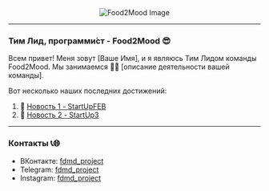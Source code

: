 <div align="center">
  <img src="https://github.com/niosandd/Food2Mood/assets/109283415/cfaa8c4d-fe3c-4e3a-9420-5b45b86dbc84" alt="Food2Mood Image">
</div>

---

### Тим Лид, программи́ст - Food2Mood 😎

Всем привет! Меня зовут [Ваше Имя], и я являюсь Тим Лидом команды Food2Mood. Мы занимаемся 🌮🍔 [описание деятельности вашей команды].

Вот несколько наших последних достижений:

1. 🚀 [Новость 1 - StartUpFEB](http://www.fa.ru/org/faculty/areb/News/2024-01-17-StartUpFEB.aspx)
2. 🎉 [Новость 2 - StartUp3](http://www.fa.ru/org/faculty/areb/News/2023-12-27-StartUp3.aspx)

---

### Контакты 📞🌐

- ВКонтакте: [fdmd_project](https://vk.com/fdmd_project)
- Telegram: [fdmd_project](https://t.me/fdmd_project)
- Instagram: [fdmd_project](https://www.instagram.com/fdmd_project?igsh=MWQ3NDVnd3MzYWc0bw==)
